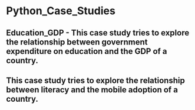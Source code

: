 # Python_Case_Studies

## Education_GDP - This case study tries to explore the relationship between government expenditure on education and the GDP of a country.

## This case study tries to explore the relationship between literacy and the mobile adoption of a country.
